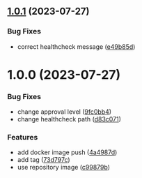## [1.0.1](https://github.com/lemiliomoreno/cdk-example/compare/v1.0.0...v1.0.1) (2023-07-27)


### Bug Fixes

* correct healthcheck message ([e49b85d](https://github.com/lemiliomoreno/cdk-example/commit/e49b85dfeb4fd52a8ce92f70f5d6d01a09f0a715))

# 1.0.0 (2023-07-27)


### Bug Fixes

* change approval level ([9fc0bb4](https://github.com/lemiliomoreno/cdk-example/commit/9fc0bb412dc780909dc7bddf7cd5f1a2c25bd724))
* change healthcheck path ([d83c071](https://github.com/lemiliomoreno/cdk-example/commit/d83c071fa227231a2e8282e2c02074a09e02079a))


### Features

* add docker image push ([4a4987d](https://github.com/lemiliomoreno/cdk-example/commit/4a4987dff56dfc3a6467b45f27a506420a4aef08))
* add tag ([73d797c](https://github.com/lemiliomoreno/cdk-example/commit/73d797c49b4d4da9c265b100e4e83c94d791a256))
* use repository image ([c99879b](https://github.com/lemiliomoreno/cdk-example/commit/c99879b42b3675d836663ad3fe6b03689cf43d81))
